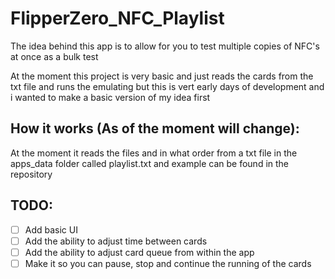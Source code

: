# FlipperZero_NFC_Playlist

The idea behind this app is to allow for you to test multiple copies of NFC's at once as a bulk test

At the moment this project is very basic and just reads the cards from the txt file and runs the emulating but this is vert early days of development and i wanted to make a basic version of my idea first

## How it works (As of the moment will change):
At the moment it reads the files and in what order from a txt file in the apps_data folder called playlist.txt and example can be found in the repository

## TODO:

- [ ] Add basic UI
- [ ] Add the ability to adjust time between cards
- [ ] Add the ability to adjust card queue from within the app
- [ ] Make it so you can pause, stop and continue the running of the cards
